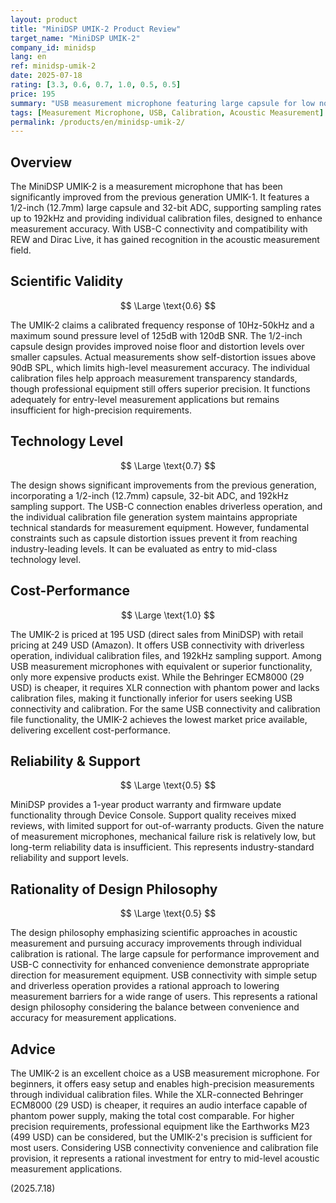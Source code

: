 ```yaml
---
layout: product
title: "MiniDSP UMIK-2 Product Review"
target_name: "MiniDSP UMIK-2"
company_id: minidsp
lang: en
ref: minidsp-umik-2
date: 2025-07-18
rating: [3.3, 0.6, 0.7, 1.0, 0.5, 0.5]
price: 195
summary: "USB measurement microphone featuring large capsule for low noise design, achieving the lowest price for equivalent functionality among USB measurement microphones"
tags: [Measurement Microphone, USB, Calibration, Acoustic Measurement]
permalink: /products/en/minidsp-umik-2/
---
```


## Overview

The MiniDSP UMIK-2 is a measurement microphone that has been significantly improved from the previous generation UMIK-1. It features a 1/2-inch (12.7mm) large capsule and 32-bit ADC, supporting sampling rates up to 192kHz and providing individual calibration files, designed to enhance measurement accuracy. With USB-C connectivity and compatibility with REW and Dirac Live, it has gained recognition in the acoustic measurement field.

## Scientific Validity

$$ \Large \text{0.6} $$

The UMIK-2 claims a calibrated frequency response of 10Hz-50kHz and a maximum sound pressure level of 125dB with 120dB SNR. The 1/2-inch capsule design provides improved noise floor and distortion levels over smaller capsules. Actual measurements show self-distortion issues above 90dB SPL, which limits high-level measurement accuracy. The individual calibration files help approach measurement transparency standards, though professional equipment still offers superior precision. It functions adequately for entry-level measurement applications but remains insufficient for high-precision requirements.

## Technology Level

$$ \Large \text{0.7} $$

The design shows significant improvements from the previous generation, incorporating a 1/2-inch (12.7mm) capsule, 32-bit ADC, and 192kHz sampling support. The USB-C connection enables driverless operation, and the individual calibration file generation system maintains appropriate technical standards for measurement equipment. However, fundamental constraints such as capsule distortion issues prevent it from reaching industry-leading levels. It can be evaluated as entry to mid-class technology level.

## Cost-Performance

$$ \Large \text{1.0} $$

The UMIK-2 is priced at 195 USD (direct sales from MiniDSP) with retail pricing at 249 USD (Amazon). It offers USB connectivity with driverless operation, individual calibration files, and 192kHz sampling support. Among USB measurement microphones with equivalent or superior functionality, only more expensive products exist. While the Behringer ECM8000 (29 USD) is cheaper, it requires XLR connection with phantom power and lacks calibration files, making it functionally inferior for users seeking USB connectivity and calibration. For the same USB connectivity and calibration file functionality, the UMIK-2 achieves the lowest market price available, delivering excellent cost-performance.

## Reliability & Support

$$ \Large \text{0.5} $$

MiniDSP provides a 1-year product warranty and firmware update functionality through Device Console. Support quality receives mixed reviews, with limited support for out-of-warranty products. Given the nature of measurement microphones, mechanical failure risk is relatively low, but long-term reliability data is insufficient. This represents industry-standard reliability and support levels.

## Rationality of Design Philosophy

$$ \Large \text{0.5} $$

The design philosophy emphasizing scientific approaches in acoustic measurement and pursuing accuracy improvements through individual calibration is rational. The large capsule for performance improvement and USB-C connectivity for enhanced convenience demonstrate appropriate direction for measurement equipment. USB connectivity with simple setup and driverless operation provides a rational approach to lowering measurement barriers for a wide range of users. This represents a rational design philosophy considering the balance between convenience and accuracy for measurement applications.

## Advice

The UMIK-2 is an excellent choice as a USB measurement microphone. For beginners, it offers easy setup and enables high-precision measurements through individual calibration files. While the XLR-connected Behringer ECM8000 (29 USD) is cheaper, it requires an audio interface capable of phantom power supply, making the total cost comparable. For higher precision requirements, professional equipment like the Earthworks M23 (499 USD) can be considered, but the UMIK-2's precision is sufficient for most users. Considering USB connectivity convenience and calibration file provision, it represents a rational investment for entry to mid-level acoustic measurement applications.

(2025.7.18)